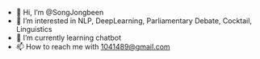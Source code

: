 - 👋 Hi, I’m @SongJongbeen
- 👀 I’m interested in NLP, DeepLearning, Parliamentary Debate, Cocktail, Linguistics
- 🌱 I’m currently learning chatbot
- 📫 How to reach me with 1041489@gmail.com

<!---
SongJongbeen/SongJongbeen is a ✨ special ✨ repository because its `README.md` (this file) appears on your GitHub profile.
You can click the Preview link to take a look at your changes.
--->
